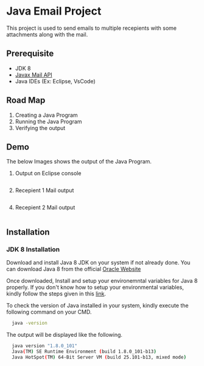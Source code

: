 # Java Email Project
This project is used to send emails to multiple recepients with some attachments along with the mail.

## Prerequisite
- JDK 8
- [Javax Mail API](https://jar-download.com/artifacts/com.sun.mail/javax.mail)
- Java IDEs (Ex: Eclipse, VsCode)

## Road Map
1. Creating a Java Program
2. Running the Java Program
3. Verifying the output

## Demo
The below Images shows the output of the Java Program.
1. Output on Eclipse console

![]()

2. Recepient 1 Mail output

![]()

4. Recepient 2 Mail output

![]()

## Installation
### JDK 8 Installation
Download and install Java 8 JDK on your system if not already done.
You can download Java 8 from the official [Oracle Website](https://www.oracle.com/in/java/technologies/javase/javase8-archive-downloads.html) 

Once downloaded, Install and setup your environemntal variables for Java 8 properly. If you don't know how to setup your environmental variables, kindly follow the steps given in this [link](https://www.javatpoint.com/how-to-set-path-in-java).

To check the version of Java installed in your system, kindly execute the following command on your CMD.

```bash
  java -version
```
The output will be displayed like the following.

```bash
  java version "1.8.0_101"
  Java(TM) SE Runtime Environment (build 1.8.0_101-b13)
  Java HotSpot(TM) 64-Bit Server VM (build 25.101-b13, mixed mode)
```
